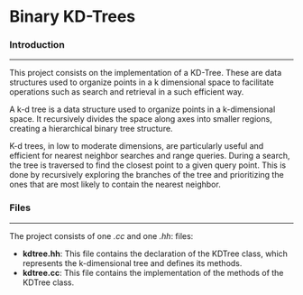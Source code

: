 # Binary KD-Trees

### Introduction
***
This project consists on the implementation of a KD-Tree. These are data structures used to organize points in a k dimensional space to facilitate operations such as search and retrieval in a such efficient way.

A k-d tree is a data structure used to organize points in a k-dimensional space. It recursively divides the space along axes into smaller regions, creating a hierarchical binary tree structure.

K-d trees, in low to moderate dimensions, are particularly useful and efficient for nearest neighbor searches and range queries. During a search, the tree is traversed to find the closest point to a given query point. This is done by recursively exploring the branches of the tree and prioritizing the ones that are most likely to contain the nearest neighbor. 


### Files

***
The project consists of one _.cc_ and one _.hh_: files:
- **kdtree.hh**: This file contains the declaration of the KDTree class, which represents the k-dimensional tree and defines its methods.
- **kdtree.cc**: This file contains the implementation of the methods of the KDTree class.